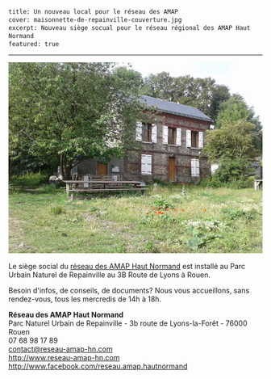     title: Un nouveau local pour le réseau des AMAP
    cover: maisonnette-de-repainville-couverture.jpg
    excerpt: Nouveau siège socual pour le réseau régional des AMAP Haut Normand
    featured: true
---

![Maisonnette à Repainville, Rouen](images/maisonnette-de-repainville.jpg)

Le siège social du [réseau des AMAP Haut Normand](http://reseau-amap-hn.com) est installé au Parc Urbain Naturel de Repainville au 3B Route de Lyons à Rouen. 

Besoin d'infos, de conseils, de documents? Nous vous accueillons, sans rendez-vous, tous les mercredis de 14h à 18h. 

**Réseau des AMAP Haut Normand**  
Parc Naturel Urbain de Repainville - 3b route de Lyons-la-Forêt - 76000 Rouen  
07 68 98 17 89  
contact@reseau-amap-hn.com  
http://www.reseau-amap-hn.com  
http://www.facebook.com/reseau.amap.hautnormand  
